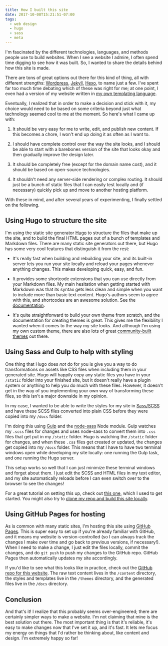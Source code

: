 ```yaml
---
title: How I built this site
date: 2017-10-08T15:21:51-07:00
tags:
  - web design
  - hugo
  - sass
  - meta
---
```


I'm fascinated by the different technologies, languages, and methods people use to build websites. When I see a website I admire, I often spend time digging to see how it was built. So, I wanted to share the details behind how this site is made.

There are tons of great options out there for this kind of thing, all with different strengths: [Wordpress](https://wordpress.org/), [Jekyll](https://jekyllrb.com/), [Hexo](https://hexo.io/), to name just a few. I've spent far too much time debating which of these was right for me; at one point, I even had a version of my website written in [my own templating language](https://github.com/reid47/omelet).

Eventually, I realized that in order to make a decision and stick with it, my choice would need to be based on some criteria beyond just what technology seemed cool to me at the moment. So here's what I came up with:

1. It should be very easy for me to write, edit, and publish new content. If this becomes a chore, I won't end up doing it as often as I want to.

2. I should have complete control over the way the site looks, and I should be able to start with a barebones version of the site that looks okay and then gradually improve the design later.

3. It should be completely free (except for the domain name cost), and it should be based on open-source technologies.

4. It shouldn't need any server-side rendering or complex routing. It should just be a bunch of static files that I can easily test locally and (if necessary) quickly pick up and move to another hosting platform.

With these in mind, and after several years of experimenting, I finally settled on the following.

## Using Hugo to structure the site

I'm using the static site generator [Hugo](https://gohugo.io/) to structure the files that make up the site, and to build the final HTML pages out of a bunch of templates and Markdown files. There are many static site generators out there, but Hugo has some very cool features that distinguish it from the rest:

- It's really fast when building and rebuilding your site, and its built-in server lets you run your site locally and reload your pages whenever anything changes. This makes developing quick, easy, and fun.

- It provides some shortcode extensions that you can use directly from your Markdown files. My main hesitation when getting started with Markdown was that its syntax gets less clean and simple when you want to include more than basic text content. Hugo's authors seem to agree with this, and shortcodes are an awesome solution. See the [documentation](https://gohugo.io/content-management/shortcodes/).

- It's quite straightforward to build your own theme from scratch, and the documentation for creating themes is great. This gives me the flexibility I wanted when it comes to the way my site looks. And although I'm using my own custom theme, there are also lots of great [community-built themes](https://themes.gohugo.io/) out there.

## Using Sass and Gulp to help with styling

One thing that Hugo does *not* do for you is give you a way to do transformations on assets like CSS files when including them in your generated site. Hugo will happily copy any static files you have in your `/static` folder into your finished site, but it doesn't really have a plugin system or anything to help you do much with these files. However, it doesn't get in the way of you implementing your own way of transforming these files, so this isn't a major downside in my opinion.

In my case, I wanted to be able to write the styles for my site in [Sass/SCSS](https://sass-lang.com/) and have these SCSS files converted into plain CSS before they were copied into my `/docs` folder.

I'm doing this using [Gulp](https://gulpjs.com/) and the [node-sass](https://www.npmjs.com/package/node-sass) Node module. Gulp watches my `.scss` files for changes and uses node-sass to convert them into `.css` files that get put in my `/static` folder. Hugo is watching the `/static` folder for changes, and when these `.css` files get created or updated, the changes get copied into my `/docs` folder. This means that I have to have two terminal windows open while developing my site locally: one running the Gulp task, and one running the Hugo server.

This setup works so well that I can just minimize these terminal windows and forget about them. I just edit the SCSS and HTML files in my text editor, and my site automatically reloads before I can even switch over to the browser to see the changes!

For a great tutorial on setting this up, check out [this one](https://danbahrami.io/articles/building-a-production-website-with-hugo-and-gulp-js/), which I used to get started. You might also try to [clone my repo and build this site locally](https://github.com/reid47/website/blob/master/README.md).

## Using GitHub Pages for hosting

As is common with many static sites, I'm hosting this site using [GitHub Pages](https://pages.github.com/). This is super easy to set up if you're already familiar with GitHub, and it means my website is version-controlled (so I can always track the changes I make over time and go back to previous versions, if necessary!). When I need to make a change, I just edit the files locally, commit the changes, and do `git push` to push my changes to the GitHub repo. GitHub Pages then automatically updates my site accordingly.

If you'd like to see what this looks like in practice, check out the [GitHub repo for this website](https://github.com/reid47/website). The raw text content lives in the `/content` directory, the styles and templates live in the `/themes` directory, and the generated files live in the `/docs` directory.

## Conclusion

And that's it! I realize that this probably seems over-engineered; there are certainly simpler ways to make a website. I'm not claiming that mine is the best solution out there. The most important thing is that it's reliable, it's easy to make changes now that I've set it up, and it's fast. It lets me focus my energy on things that I'd rather be thinking about, like content and design. I'm extremely happy so far!